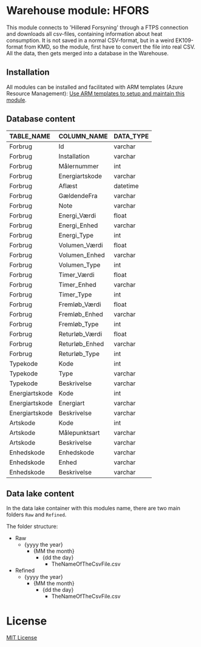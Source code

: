 # Warehouse module: HFORS

This module connects to 'Hillerød Forsyning' through a FTPS connection and downloads all csv-files, containing information about heat consumption. It is not saved in a normal CSV-format, but in a weird EK109-format from KMD, so the module, first have to convert the file into real CSV. All the data, then gets merged into a database in the Warehouse.

## Installation

All modules can be installed and facilitated with ARM templates (Azure Resource Management): [Use ARM templates to setup and maintain this module](https://github.com/Bygdrift/Warehouse.Modules.Example/blob/master/Deploy).

## Database content

| TABLE_NAME     | COLUMN_NAME    | DATA_TYPE |
| :------------- | :------------- | :-------- |
| Forbrug        | Id             | varchar   |
| Forbrug        | Installation   | varchar   |
| Forbrug        | Målernummer    | int       |
| Forbrug        | Energiartskode | varchar   |
| Forbrug        | Aflæst         | datetime  |
| Forbrug        | GældendeFra    | varchar   |
| Forbrug        | Note           | varchar   |
| Forbrug        | Energi_Værdi   | float     |
| Forbrug        | Energi_Enhed   | varchar   |
| Forbrug        | Energi_Type    | int       |
| Forbrug        | Volumen_Værdi  | float     |
| Forbrug        | Volumen_Enhed  | varchar   |
| Forbrug        | Volumen_Type   | int       |
| Forbrug        | Timer_Værdi    | float     |
| Forbrug        | Timer_Enhed    | varchar   |
| Forbrug        | Timer_Type     | int       |
| Forbrug        | Fremløb_Værdi  | float     |
| Forbrug        | Fremløb_Enhed  | varchar   |
| Forbrug        | Fremløb_Type   | int       |
| Forbrug        | Returløb_Værdi | float     |
| Forbrug        | Returløb_Enhed | varchar   |
| Forbrug        | Returløb_Type  | int       |
| Typekode       | Kode           | int       |
| Typekode       | Type           | varchar   |
| Typekode       | Beskrivelse    | varchar   |
| Energiartskode | Kode           | int       |
| Energiartskode | Energiart      | varchar   |
| Energiartskode | Beskrivelse    | varchar   |
| Artskode       | Kode           | int       |
| Artskode       | Målepunktsart  | varchar   |
| Artskode       | Beskrivelse    | varchar   |
| Enhedskode     | Enhedskode     | varchar   |
| Enhedskode     | Enhed          | varchar   |
| Enhedskode     | Beskrivelse    | varchar   |

## Data lake content

In the data lake container with this modules name, there are two main folders `Raw` and `Refined`.

 The folder structure:

+ Raw
    - {yyyy the year}
        - {MM the month}
            - {dd the day}
                - TheNameOfTheCsvFile.csv
+ Refined
    - {yyyy the year}
        - {MM the month}
            - {dd the day}
                - TheNameOfTheCsvFile.csv

# License

[MIT License](https://github.com/Bygdrift/Warehouse.Modules.Example/blob/master/License.md)